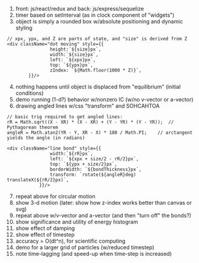 1. front: js/react/redux and back: js/express/sequelize
1. timer based on setInterval (as in clock component of "widgets")
1. object is simply a rounded box w/absolute positioning and dynamic styling
```
// xpx, ypx, and Z are parts of state, and "size" is derived from Z
<div className="dot moving" style={{
                height:`${size}px`,
                width:`${size}px`,
                left: `${xpx}px`,
                top: `${ypx}px`,
                zIndex: `${Math.floor(1000 * Z)}`,
        }}/>
```
4. nothing happens until object is displaced from "equilibrium" (initial conditions)
1. demo running (1-d?) behavior w/nonzero IC (w/no v-vector or a-vector)
1. drawing angled lines w/css "transform" and SOHCAHTOA
```
// basic trig required to get angled lines:
rR = Math.sqrt((X - XR) * (X - XR) + (Y - YR) * (Y - YR));  // Pythagorean theorem
angleR = Math.atan2(YR - Y, XR - X) * 180 / Math.PI;    // arctangent yields the angle (in radians)

<div className="line bond" style={{
                width:`${rR}px`,
                left: `${xpx + size/2 - rR/2}px`,
                top: `${ypx + size/2}px`,
                borderWidth: `${bondThickness}px`,
                transform: `rotate(${angleR}deg) translateX(${rR/2}px)`,
            }}/>
```
7. repeat above for circular motion
1. show 3-d motion (later: show how z-index works better than canvas or svg)
1. repeat above w/v-vector and a-vector (and then "turn off" the bonds?)
1. show significance and utility of energy histogram
1. show effect of damping
1. show effect of timestep
1. accuracy = O(dt^n), for scientific computing
1. demo for a larger grid of particles (w/reduced timestep)
1. note time-lagging (and speed-up when time-step is increased)
